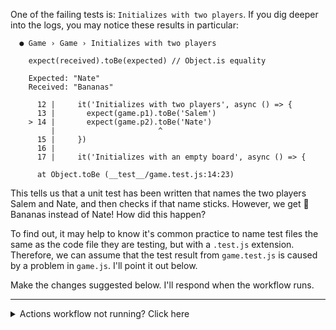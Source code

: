 One of the failing tests is: `Initializes with two players`. If you dig deeper into the logs, you may notice these results in particular:

```shell
  ● Game › Game › Initializes with two players

    expect(received).toBe(expected) // Object.is equality

    Expected: "Nate"
    Received: "Bananas"

      12 |     it('Initializes with two players', async () => {
      13 |       expect(game.p1).toBe('Salem')
    > 14 |       expect(game.p2).toBe('Nate')
         |                       ^
      15 |     })
      16 | 
      17 |     it('Initializes with an empty board', async () => {

      at Object.toBe (__test__/game.test.js:14:23)
```

This tells us that a unit test has been written that names the two players Salem and Nate, and then checks if that name sticks. However, we get :banana: Bananas instead of Nate! How did this happen?

To find out, it may help to know it's common practice to name test files the same as the code file they are testing, but with a `.test.js` extension. Therefore, we can assume that the test result from `game.test.js` is caused by a problem in `game.js`. I'll point it out below.

Make the changes suggested below. I'll respond when the workflow runs. 

---

<details><summary>Actions workflow not running? Click here</summary>

When a GitHub Actions workflow is running, you should see some checks in progress, like the screenshot below. 

![checks in progress in a merge box](https://user-images.githubusercontent.com/16547949/66080348-ecc5f580-e533-11e9-909e-c213b08790eb.png)

If the checks don't appear or if the checks are stuck in progress, there's a few things you can do to try and trigger them:

- Refresh the page, it's possible the workflow ran and the page just hasn't been updated with that change
- Try making a commit on this branch. Our workflow is triggered with a `push` event, and committing to this branch will result in a new `push`
- Edit the workflow file on GitHub and ensure there are no red lines indicating a syntax problem
</details>